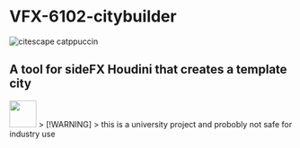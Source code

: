 # VFX-6102-citybuilder
![citescape catppuccin](https://github.com/JoeHarper-tech/VFX-6102-citybuilder/blob/main/pictures/cat_evening-sky.png?raw=true)
## A tool for sideFX Houdini that creates a template city
<img src="https://github.com/kuisux/VFX-6102-citybuilder/blob/main/pictures/KuiLogo.png?raw=true" width="48">
> [!WARNING]
> this is a university project and probobly not safe for industry use
